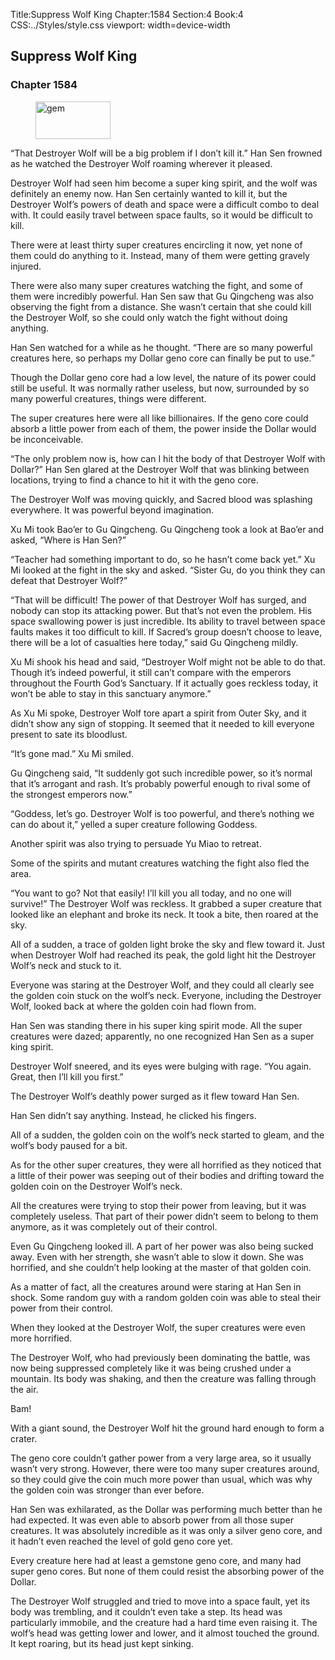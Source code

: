 Title:Suppress Wolf King 
Chapter:1584 
Section:4 
Book:4 
CSS:../Styles/style.css 
viewport: width=device-width
  
## Suppress Wolf King
### Chapter 1584 
<figure>
	<img src="../Images/gem.gif" alt="gem" id="gem" width="120" height="60" />
</figure>
  

  
  “That Destroyer Wolf will be a big problem if I don’t kill it.” Han Sen frowned as he watched the Destroyer Wolf roaming wherever it pleased.

Destroyer Wolf had seen him become a super king spirit, and the wolf was definitely an enemy now. Han Sen certainly wanted to kill it, but the Destroyer Wolf’s powers of death and space were a difficult combo to deal with. It could easily travel between space faults, so it would be difficult to kill.

There were at least thirty super creatures encircling it now, yet none of them could do anything to it. Instead, many of them were getting gravely injured.

There were also many super creatures watching the fight, and some of them were incredibly powerful. Han Sen saw that Gu Qingcheng was also observing the fight from a distance. She wasn’t certain that she could kill the Destroyer Wolf, so she could only watch the fight without doing anything.

Han Sen watched for a while as he thought. “There are so many powerful creatures here, so perhaps my Dollar geno core can finally be put to use.”

Though the Dollar geno core had a low level, the nature of its power could still be useful. It was normally rather useless, but now, surrounded by so many powerful creatures, things were different.

The super creatures here were all like billionaires. If the geno core could absorb a little power from each of them, the power inside the Dollar would be inconceivable.

“The only problem now is, how can I hit the body of that Destroyer Wolf with Dollar?” Han Sen glared at the Destroyer Wolf that was blinking between locations, trying to find a chance to hit it with the geno core.

The Destroyer Wolf was moving quickly, and Sacred blood was splashing everywhere. It was powerful beyond imagination.

Xu Mi took Bao’er to Gu Qingcheng. Gu Qingcheng took a look at Bao’er and asked, “Where is Han Sen?”

“Teacher had something important to do, so he hasn’t come back yet.” Xu Mi looked at the fight in the sky and asked. “Sister Gu, do you think they can defeat that Destroyer Wolf?”

“That will be difficult! The power of that Destroyer Wolf has surged, and nobody can stop its attacking power. But that’s not even the problem. His space swallowing power is just incredible. Its ability to travel between space faults makes it too difficult to kill. If Sacred’s group doesn’t choose to leave, there will be a lot of casualties here today,” said Gu Qingcheng mildly.

Xu Mi shook his head and said, “Destroyer Wolf might not be able to do that. Though it’s indeed powerful, it still can’t compare with the emperors throughout the Fourth God’s Sanctuary. If it actually goes reckless today, it won’t be able to stay in this sanctuary anymore.”

As Xu Mi spoke, Destroyer Wolf tore apart a spirit from Outer Sky, and it didn’t show any sign of stopping. It seemed that it needed to kill everyone present to sate its bloodlust.

“It’s gone mad.” Xu Mi smiled.

Gu Qingcheng said, “It suddenly got such incredible power, so it’s normal that it’s arrogant and rash. It’s probably powerful enough to rival some of the strongest emperors now.”

“Goddess, let’s go. Destroyer Wolf is too powerful, and there’s nothing we can do about it,” yelled a super creature following Goddess.

Another spirit was also trying to persuade Yu Miao to retreat.

Some of the spirits and mutant creatures watching the fight also fled the area.

“You want to go? Not that easily! I’ll kill you all today, and no one will survive!” The Destroyer Wolf was reckless. It grabbed a super creature that looked like an elephant and broke its neck. It took a bite, then roared at the sky.

All of a sudden, a trace of golden light broke the sky and flew toward it. Just when Destroyer Wolf had reached its peak, the gold light hit the Destroyer Wolf’s neck and stuck to it.

Everyone was staring at the Destroyer Wolf, and they could all clearly see the golden coin stuck on the wolf’s neck. Everyone, including the Destroyer Wolf, looked back at where the golden coin had flown from.

Han Sen was standing there in his super king spirit mode. All the super creatures were dazed; apparently, no one recognized Han Sen as a super king spirit.

Destroyer Wolf sneered, and its eyes were bulging with rage. “You again. Great, then I’ll kill you first.”

The Destroyer Wolf’s deathly power surged as it flew toward Han Sen.

Han Sen didn’t say anything. Instead, he clicked his fingers.

All of a sudden, the golden coin on the wolf’s neck started to gleam, and the wolf’s body paused for a bit.

As for the other super creatures, they were all horrified as they noticed that a little of their power was seeping out of their bodies and drifting toward the golden coin on the Destroyer Wolf’s neck.

All the creatures were trying to stop their power from leaving, but it was completely useless. That part of their power didn’t seem to belong to them anymore, as it was completely out of their control.

Even Gu Qingcheng looked ill. A part of her power was also being sucked away. Even with her strength, she wasn’t able to slow it down. She was horrified, and she couldn’t help looking at the master of that golden coin.

As a matter of fact, all the creatures around were staring at Han Sen in shock. Some random guy with a random golden coin was able to steal their power from their control.

When they looked at the Destroyer Wolf, the super creatures were even more horrified.

The Destroyer Wolf, who had previously been dominating the battle, was now being suppressed completely like it was being crushed under a mountain. Its body was shaking, and then the creature was falling through the air.

Bam!

With a giant sound, the Destroyer Wolf hit the ground hard enough to form a crater.

The geno core couldn’t gather power from a very large area, so it usually wasn’t very strong. However, there were too many super creatures around, so they could give the coin much more power than usual, which was why the golden coin was stronger than ever before.

Han Sen was exhilarated, as the Dollar was performing much better than he had expected. It was even able to absorb power from all those super creatures. It was absolutely incredible as it was only a silver geno core, and it hadn’t even reached the level of gold geno core yet.

Every creature here had at least a gemstone geno core, and many had super geno cores. But none of them could resist the absorbing power of the Dollar.

The Destroyer Wolf struggled and tried to move into a space fault, yet its body was trembling, and it couldn’t even take a step. Its head was particularly immobile, and the creature had a hard time even raising it. The wolf’s head was getting lower and lower, and it almost touched the ground. It kept roaring, but its head just kept sinking.
